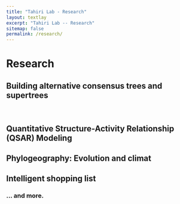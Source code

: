 ```yaml
---
title: "Tahiri Lab - Research"
layout: textlay
excerpt: "Tahiri Lab -- Research"
sitemap: false
permalink: /research/
---
```


# Research 

## Building alternative consensus trees and supertrees
<!-- Consensus tree and supertree inference methods synthesize collections of gene phylogenetic trees into comprehensive trees that preserve main topological features present in the input gene trees and include all taxa present in them. We introduced a new systematic method for inferring multiple alternative consensus trees and supertrees from a given set of phylogenetic trees, which can be defined either on the same set of taxa (case of multiple consensus trees) or on different sets of taxa with incomplete taxon overlap (case of multiple super-trees). The inferred alternative consensus trees and supertrees represent the most important evolutionary patterns characterizing a given set of gene phylogenies and are usually much better resolved than a single consensus tree or supertree inferred by traditional methods. Thus, a multiple consensus tree or supertree inference approach has the potential to build supertrees that retain much more plausible information from the input gene trees. A single consensus tree or supertree could be an appropriate representation of a given set of gene trees only if all of them, or a large majority of them, follow the same evolutionary patterns. The presented method allows one to identify ensembles of genes that underwent similar hor-izontal gene transfer, hybridization and intragenic/intergenic recombination events, or those that were affected by similar ancient duplication events during their evolution. -->

<!--<img src="{{ site.url }}{{ site.baseurl }}/images/pubpic/COVID19.png" class="img-responsive" width="100%" style="float: center" />
<div style="text-align: right">
  Source : Tahiri, Fichet, and Makarenkov (2021) <br>
</div> -->

<br />

## Quantitative Structure-Activity Relationship (QSAR) Modeling
<!--The increasing diversity of environmental chemicals in the environment, some of which may be developmental toxicants, is a public health concern. The aim of this work was to contribute to the development of rapid and effective methods to assess prenatal exposure. Quantitative structure-activity relationships (QSAR) modeling has emerged as a promising method in the development of a predictive model for the placental transfer of contaminants. Fetal to maternal plasma or serum concentration ratios for 105 chemicals were extracted from the literature, and 214 molecular descriptors were generated for each of these chemicals. Ten predictive models were built using Molecular Operating Environment (MOE) software, and the Python and R programming languages. Training and test datasets were used, respectively, to build and validate the models. The Applicability Domain Tool v1.0 was used to determine the applicability domain. The models developed with the partial least squares regression method in MOE and SuperLearner in R, showed the best precision and predictivity, with internal coefficients of determination (R<sup>2</sup>) of 0.88 and 0.82, cross-validated R<sup>2</sup><sub>s</sub> of 0.72 and 0.57, and external R<sup>2</sup><sub>s</sub> of 0.73 and 0.74, respectively. The inclusion of all test chemicals by the domain of applicability demonstrated the reliability and relevance of the model predictions. The results obtained demonstrate that QSAR modeling can help quantify placental transfer of environmental chemicals. -->

<!--<img src="{{ site.url }}{{ site.baseurl }}/images/pubpic/pipelineQSAR.png" class="img-responsive" width="100%" style="float: center" />
<div style="text-align: right">
  Source : Lévêque<sup>\#</sup>, Tahiri<sup>\#</sup>, Goldsmith, and Verner (2021) <br>
  <sup>\#</sup>Contributed equally
</div>-->

## Phylogeography: Evolution and climat


## Intelligent shopping list

### ... and more.
